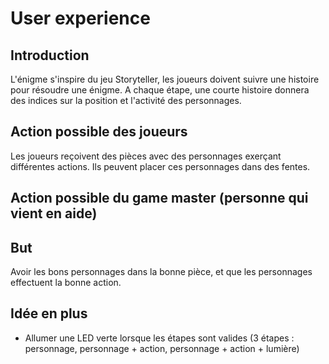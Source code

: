 # User experience

## Introduction 
L'énigme s'inspire du jeu Storyteller, les joueurs doivent suivre une histoire pour résoudre une énigme. A chaque étape, une courte histoire donnera des indices sur la position et l'activité des personnages. 


## Action possible des joueurs 
Les joueurs reçoivent des pièces avec des personnages exerçant différentes actions. Ils peuvent placer ces personnages dans des fentes. 


## Action possible du game master (personne qui vient en aide)



## But 
Avoir les bons personnages dans la bonne pièce, et que les personnages effectuent la bonne action. 


## Idée en plus 
- Allumer une LED verte lorsque les étapes sont valides (3 étapes : personnage, personnage + action, personnage + action + lumière)




